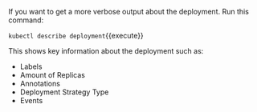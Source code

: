 If you want to get a more verbose output about the deployment. Run this command:

`kubectl describe deployment`{{execute}}

This shows key information about the deployment such as:
- Labels
- Amount of Replicas 
- Annotations
- Deployment Strategy Type
- Events

